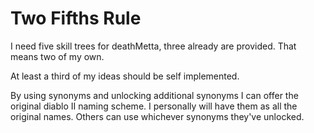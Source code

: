 # Two Fifths Rule

I need five skill trees for deathMetta, three already are provided. That means two of my own. 

At least a third of my ideas should be self implemented.

By using synonyms and unlocking additional synonyms I can offer the original diablo II naming scheme. I personally will have them as all the original names. Others can use whichever synonyms they've unlocked.

